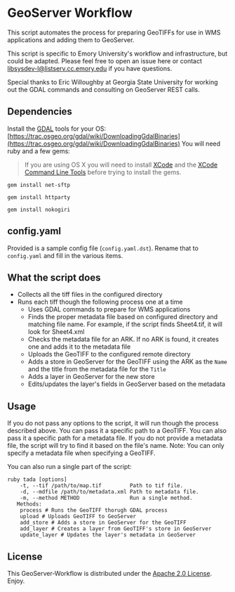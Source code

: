 # GeoServer Workflow
This script automates the process for preparing GeoTIFFs for use in WMS applications and adding them to GeoServer.

This script is specific to Emory University's workflow and infrastructure, but could be adapted. Please feel free to open an issue here or contact <libsysdev-l@listserv.cc.emory.edu> if you have questions.

Special thanks to Eric Willoughby at Georgia State University for working out the GDAL commands and consulting on GeoServer REST calls.

## Dependencies
Install the [GDAL](http://www.gdal.org/) tools for your OS: [https://trac.osgeo.org/gdal/wiki/DownloadingGdalBinaries](https://trac.osgeo.org/gdal/wiki/DownloadingGdalBinaries)
You will need ruby and a few gems:
> If you are using OS X you will need to install [XCode](https://developer.apple.com/xcode/) and the [XCode Command Line Tools](http://osxdaily.com/2014/02/12/install-command-line-tools-mac-os-x/) before trying to install the gems.

<code>gem install net-sftp</code>

<code>gem install httparty</code>

<code>gem install nokogiri</code>

## config.yaml
Provided is a sample config file (<code>config.yaml.dst</code>). Rename that to <code>config.yaml</code> and fill in the various items.

## What the script does
* Collects all the tiff files in the configured directory
* Runs each tiff though the following process one at a time
	* Uses GDAL commands to prepare for WMS applications
	* Finds the proper metadata file based on configured directory and matching file name. For example, if the script finds Sheet4.tif, it will look for Sheet4.xml
	* Checks the metadata file for an ARK. If no ARK is found, it creates one and adds it to the metadata file
	* Uploads the GeoTIFF to the configured remote directory
	* Adds a store in GeoServer for the GeoTIFF using the ARK as the `Name` and the title from the metadata file for the `Title`
	* Adds a layer in GeoServer for the new store
	* Edits/updates the layer's fields in GeoServer based on the metadata

## Usage
If you do not pass any options to the script, it will run though the process described above. You can pass it a specific path to a GeoTIFF. You can also pass it a specific path for a metadata file. If you do not provide a metadata file, the script will try to find it based on the file's name. Note: You can only specify a metadata file when specifying a GeoTIFF.

You can also run a single part of the script:

	ruby tada [options]
		-t, --tif /path/to/map.tif         Path to tif file.
    	-d, --mdfile /path/to/metadata.xml Path to metadata file.
      	-m, --method METHOD                Run a single method.
       Methods:
       	process # Runs the GeoTIFF thorugh GDAL process
       	upload # Uploads GeoTIFF to GeoServer
       	add_store # Adds a store in GeoServer for the GeoTIFF
       	add_layer # Creates a layer from GeoTIFF's store in GeoServer
       	update_layer # Updates the layer's metadata in GeoServer

## License
This GeoServer-Workflow is distributed under the [Apache 2.0 License](http://www.apache.org/licenses/LICENSE-2.0). Enjoy.
